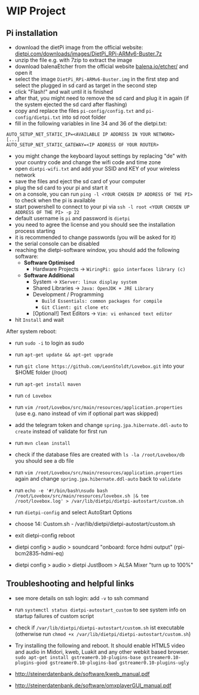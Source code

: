 # WIP Project

## Pi installation
-   download the dietPi image from the official website: [dietpi.com/downloads/images/DietPi_RPi-ARMv6-Buster.7z](https://dietpi.com/downloads/images/DietPi_RPi-ARMv6-Buster.7z)
-   unzip the file e.g. with 7zip to extract the image
-   download balenaEtcher from the official website [balena.io/etcher/](https://www.balena.io/etcher/) and open it
-   select the image `DietPi_RPi-ARMv6-Buster.img` in the first step and select the plugged in sd card as target in the second step
-   click "Flash!" and wait until it is finished
-   after that, you might need to remove the sd card and plug it in again (if the system ejected the sd card after flashing)
-   copy and replace the files `pi-config/config.txt` and `pi-config/dietpi.txt` into sd root folder
-   fill in the following variables in line 34 and 36 of the dietpi.txt:
```
AUTO_SETUP_NET_STATIC_IP=<AVAILABLE IP ADDRESS IN YOUR NETWORK>
[...]
AUTO_SETUP_NET_STATIC_GATEWAY=<IP ADDRESS OF YOUR ROUTER>
```
-   you might change the keyboard layout settings by replacing "de" with your country code and change the wifi code and time zone
-   open `dietpi-wifi.txt` and add your SSID and KEY of your wireless network
-   save the files and eject the sd card of your computer
-   plug the sd card to your pi and start it
-   on a console, you can run `ping -l <YOUR CHOSEN IP ADDRESS OF THE PI>` to check when the pi is available
-   start powershell to connect to your pi via `ssh -l root <YOUR CHOSEN UP ADDRESS OF THE PI> -p 22`
-   default username is `pi` and password is `dietpi`
-   you need to agree the license and you should see the installation process starting
-   it is recommended to change passwords (you will be asked for it)
-   the serial console can be disabled
-   reaching the dietpi-software window, you should add the following software:
    -   **Software Optimised**
        -   Hardware Projects -> `WiringPi: gpio interfaces library (c)`
    -   **Software Additional**
        -   System -> `XServer: linux display system`
        -   Shared Libraries -> `Java: OpenJDK + JRE Library`
        -   Development / Programming
            -   `Build Essentials: common packages for compile`
            -   `Git Client: git clone etc`
        -   [Optional!] Text Editors -> `Vim: vi enhanced text editor`
-   hit `Install` and wait

After system reboot:
-   run `sudo -i` to login as sudo
-   run `apt-get update && apt-get upgrade`
-   run `git clone https://github.com/LeonStoldt/Lovebox.git` into your $HOME folder (/root)
-   run `apt-get install maven`
-   run `cd Lovebox`
-   run `vim /root/Lovebox/src/main/resources/application.properties` (use e.g. nano instead of vim if optional part was skipped)
-   add the telegram token and change `spring.jpa.hibernate.ddl-auto` to `create` instead of validate for first run
-   run `mvn clean install`
-   check if the database files are created with `ls -la /root/Lovebox/db` you should see a db file
-   run `vim /root/Lovebox/src/main/resources/application.properties` again and change `spring.jpa.hibernate.ddl-auto` back to `validate` 
-   run `echo -e '#!/bin/bash\nsudo bash /root/Lovebox/src/main/resources/lovebox.sh |& tee /root/lovebox.log' > /var/lib/dietpi/dietpi-autostart/custom.sh`
-   run `dietpi-config` and select AutoStart Options
-   choose 14: Custom.sh - /var/lib/dietpi/dietpi-autostart/custom.sh
-   exit dietpi-config reboot


-   dietpi config > audio > soundcard "onboard: force hdmi output" (rpi-bcm2835-hdmi-eq)
-   dietpi config > audio > dietpi JustBoom > ALSA Mixer "turn up to 100%"

## Troubleshooting and helpful links

-   see more details on ssh login: add `-v` to ssh command

-   run `systemctl status dietpi-autostart_custom` to see system info on startup failures of custom script

-   check if `/var/lib/dietpi/dietpi-autostart/custom.sh` ist executable (otherwise run `chmod +x /var/lib/dietpi/dietpi-autostart/custom.sh`)

-   Try installing the following and reboot. It should enable HTML5 video and audio in Midori, kweb, Luakit and any other webkit based browser. `sudo apt-get install gstreamer0.10-plugins-base gstreamer0.10-plugins-good gstreamer0.10-plugins-bad gstreamer0.10-plugins-ugly`

-   http://steinerdatenbank.de/software/kweb_manual.pdf

-   http://steinerdatenbank.de/software/omxplayerGUI_manual.pdf